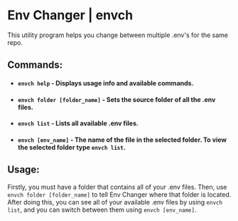 # Env Changer | envch

This utility program helps you change between multiple .env's for the same repo.

## Commands:

- #### `envch help` - Displays usage info and available commands.

- #### `envch folder [folder_name]` - Sets the source folder of all the .env files.

- #### `envch list` - Lists all available .env files.

- #### `envch [env_name]` - The name of the file in the selected folder. To view the selected folder type `envch list`.

## Usage:

Firstly, you must have a folder that contains all of your .env files. Then, use `envch folder [folder_name]` to tell Env Changer where that folder is located. After doing this, you can see all of your available .env files by using `envch list`, and you can switch between them using `envch [env_name]`.
